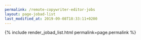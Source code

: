 ```yaml
---
permalink: /remote-copywriter-editor-jobs
layout: page-jobad-list
last_modified_at: 2019-09-08T18:33:11+0200
---
```

{% include render_jobad_list.html permalink=page.permalink %}
